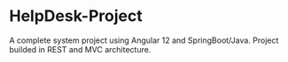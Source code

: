 # HelpDesk-Project
A complete system project using Angular 12 and SpringBoot/Java. Project builded in REST and MVC architecture.  
